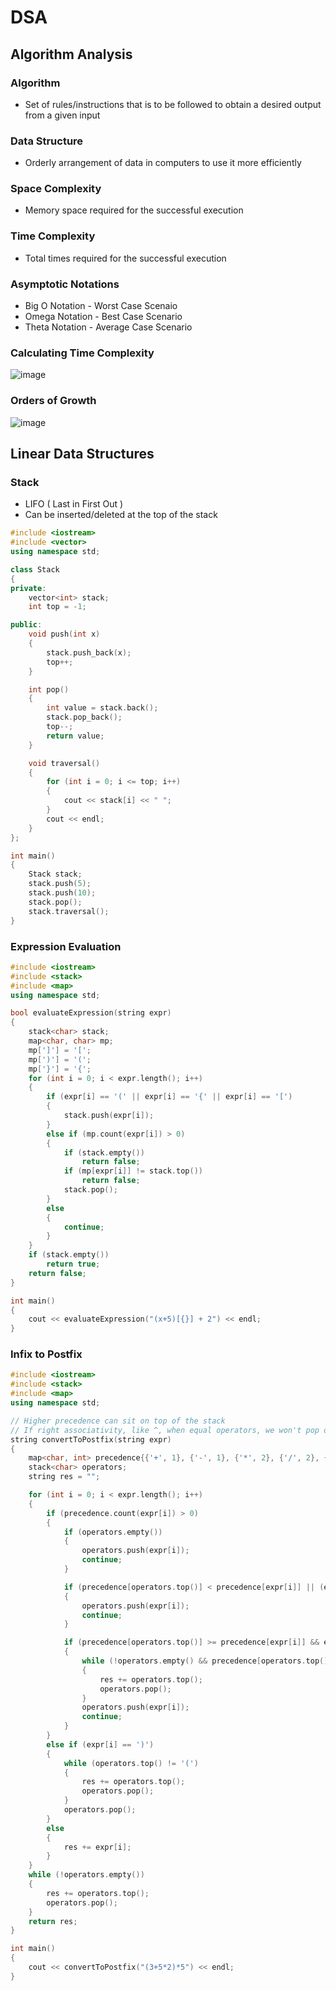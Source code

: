 # DSA
## Algorithm Analysis
### Algorithm
* Set of rules/instructions that is to be followed to obtain a desired output from a given input

### Data Structure
* Orderly arrangement of data in computers to use it more efficiently

### Space Complexity 
* Memory space required for the successful execution

### Time Complexity
* Total times required for the successful execution

### Asymptotic Notations
* Big O Notation - Worst Case Scenaio
* Omega Notation - Best Case Scenario
* Theta Notation - Average Case Scenario

### Calculating Time Complexity
![image](https://github.com/niteshjeganathan/DSA/assets/89623604/6a1021d1-990b-4d2f-810d-cd1ebbcbd07b)

### Orders of Growth
![image](https://github.com/niteshjeganathan/DSA/assets/89623604/dba5fa15-ff9d-4fa0-8571-dee32304eb78)

## Linear Data Structures
### Stack
* LIFO ( Last in First Out )
* Can be inserted/deleted at the top of the stack
```c++
#include <iostream>
#include <vector>
using namespace std;

class Stack
{
private:
    vector<int> stack;
    int top = -1;

public:
    void push(int x)
    {
        stack.push_back(x);
        top++;
    }

    int pop()
    {
        int value = stack.back();
        stack.pop_back();
        top--;
        return value;
    }

    void traversal()
    {
        for (int i = 0; i <= top; i++)
        {
            cout << stack[i] << " ";
        }
        cout << endl;
    }
};

int main()
{
    Stack stack;
    stack.push(5);
    stack.push(10);
    stack.pop();
    stack.traversal();
}
```
### Expression Evaluation
```c++
#include <iostream>
#include <stack>
#include <map>
using namespace std;

bool evaluateExpression(string expr)
{
    stack<char> stack;
    map<char, char> mp;
    mp[']'] = '[';
    mp[')'] = '(';
    mp['}'] = '{';
    for (int i = 0; i < expr.length(); i++)
    {
        if (expr[i] == '(' || expr[i] == '{' || expr[i] == '[')
        {
            stack.push(expr[i]);
        }
        else if (mp.count(expr[i]) > 0)
        {
            if (stack.empty())
                return false;
            if (mp[expr[i]] != stack.top())
                return false;
            stack.pop();
        }
        else
        {
            continue;
        }
    }
    if (stack.empty())
        return true;
    return false;
}

int main()
{
    cout << evaluateExpression("(x+5)[{}] + 2") << endl;
}
```

### Infix to Postfix
```c++
#include <iostream>
#include <stack>
#include <map>
using namespace std;

// Higher precedence can sit on top of the stack
// If right associativity, like ^, when equal operators, we won't pop out
string convertToPostfix(string expr)
{
    map<char, int> precedence{{'+', 1}, {'-', 1}, {'*', 2}, {'/', 2}, {'^', 3}, {'(', 0}};
    stack<char> operators;
    string res = "";

    for (int i = 0; i < expr.length(); i++)
    {
        if (precedence.count(expr[i]) > 0)
        {
            if (operators.empty())
            {
                operators.push(expr[i]);
                continue;
            }

            if (precedence[operators.top()] < precedence[expr[i]] || (expr[i] == '^' && operators.top() == '^'))
            {
                operators.push(expr[i]);
                continue;
            }

            if (precedence[operators.top()] >= precedence[expr[i]] && expr[i] != '^')
            {
                while (!operators.empty() && precedence[operators.top()] >= precedence[expr[i]])
                {
                    res += operators.top();
                    operators.pop();
                }
                operators.push(expr[i]);
                continue;
            }
        }
        else if (expr[i] == ')')
        {
            while (operators.top() != '(')
            {
                res += operators.top();
                operators.pop();
            }
            operators.pop();
        }
        else
        {
            res += expr[i];
        }
    }
    while (!operators.empty())
    {
        res += operators.top();
        operators.pop();
    }
    return res;
}

int main()
{
    cout << convertToPostfix("(3+5*2)*5") << endl;
}
```

